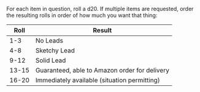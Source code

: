 For each item in question, roll a d20. If multiple items are requested, order the resulting rolls in order of how much you want that thing:

Roll | Result
--- | --- 
1-3 | No Leads
4-8 | Sketchy Lead
9-12 | Solid Lead
13-15 | Guaranteed, able to Amazon order for delivery
16-20 | Immediately available (situation permitting)
